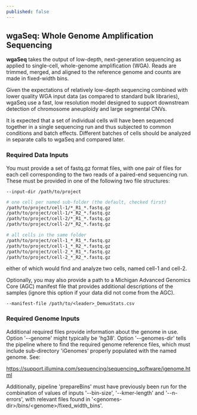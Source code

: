 ```yaml
---
published: false
---
```


## wgaSeq: Whole Genome Amplification Sequencing

**wgaSeq** takes the output of low-depth, next-generation
sequencing as applied to single-cell, whole-genome
amplification (WGA). Reads are trimmed, merged, and aligned to
the reference genome and counts are made in fixed-width bins.

Given the expectations of relatively low-depth sequencing
combined with lower quality WGA input data (as compared to
standard bulk libraries), wgaSeq use a fast, low resolution 
model designed to support downstream detection of chromosome
aneuploidy and large segmental CNVs.

It is expected that a set of individual cells will have been
sequenced together in a single sequencing run and
thus subjected to common conditions and batch effects.
Different batches of cells should be analyzed in separate
calls to wgaSeq and compared later.

### Required Data Inputs

You must provide a set of fastq.gz format files, with one
pair of files for each cell corresponding to the two reads
of a paired-end sequencing run. These must be provided in one 
of the following two file structures:

```
--input-dir /path/to/project
```

```sh
# one cell per named sub-folder (the default, checked first)
/path/to/project/cell-1/*_R1_*.fastq.gz
/path/to/project/cell-1/*_R2_*.fastq.gz
/path/to/project/cell-2/*_R1_*.fastq.gz
/path/to/project/cell-2/*_R2_*.fastq.gz
```

```sh
# all cells in the same folder
/path/to/project/cell-1_*_R1_*.fastq.gz
/path/to/project/cell-1_*_R2_*.fastq.gz
/path/to/project/cell-2_*_R1_*.fastq.gz
/path/to/project/cell-2_*_R2_*.fastq.gz
```

either of which would find and analyze two cells, named cell-1 and cell-2.

Optionally, you may also provide a path to a Michigan Advanced
Genomics Core (AGC) manifest file that provides additional descriptions 
of the samples (ignore this option if your data did not come from the AGC).

```
--manifest-file /path/to/<leader>_DemuxStats.csv
```

### Required Genome Inputs

Additional required files provide information about the
genome in use. Option '--genome' might typically be 'hg38'.
Option '--genomes-dir' tells the pipeline where to find the
required genome reference files, which must include
sub-directory 'iGenomes' properly populated with the named
genome. See:

<https://support.illumina.com/sequencing/sequencing_software/igenome.html>

Additionally, pipeline 'prepareBins' must have previously
been run for the combination of values of inputs '--bin-size',
'--kmer-length' and '--n-errors', with relevant files found in
'\<genomes-dir\>/bins/\<genome\>/fixed_width_bins'.
